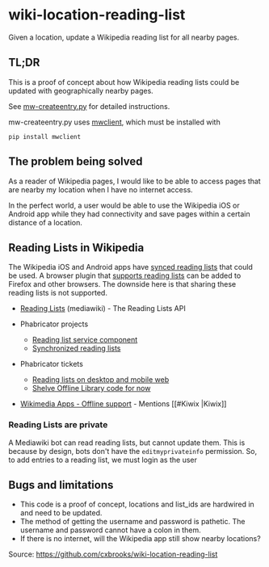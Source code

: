 # wiki-location-reading-list

Given a location, update a Wikipedia reading list for all nearby pages.

## TL;DR
This is a proof of concept about how Wikipedia reading lists could be updated with geographically nearby pages.

See [mw-createentry.py](mw-createentry.py) for detailed instructions.

mw-createentry.py uses [mwclient](https://github.com/mwclient/mwclient), which must be installed with
```
pip install mwclient
```

## The problem being solved

As a reader of Wikipedia pages, I would like to be able to access
pages that are nearby my location when I have no internet access.

In the perfect world, a user would be able to use the Wikipedia iOS or
Android app while they had connectivity and save pages within a
certain distance of a location.

## Reading Lists in Wikipedia
The Wikipedia iOS and Android apps have [synced reading lists](https://www.mediawiki.org/wiki/Wikimedia_Apps/Synced_Reading_Lists) that could be used.  A browser plugin that [supports reading lists](https://www.mediawiki.org/wiki/Wikimedia_Apps/Reading_list_browser_extension) can be added to Firefox and other browsers.  The downside here is that sharing these reading lists is not supported.

* [Reading Lists](https://www.mediawiki.org/wiki/Reading/Reading_Lists) (mediawiki) - The Reading Lists API

* Phabricator projects
  * [Reading list service component](https://phabricator.wikimedia.org/project/profile/2740/)
  * [Synchronized reading lists](https://phabricator.wikimedia.org/project/view/2483/)

* Phabricator tickets
  * [Reading lists on desktop and mobile web](https://phabricator.wikimedia.org/T194441)
  * [Shelve Offline Library code for now](https://phabricator.wikimedia.org/T195518)

* [Wikimedia Apps - Offline support](https://www.mediawiki.org/wiki/Wikimedia_Apps/Offline_support) - Mentions [[#Kiwix |Kiwix]]

### Reading Lists are private
A Mediawiki bot can read reading lists, but cannot update them.  This is because by design, bots don't have the `editmyprivateinfo` permission.  So, to add entries to a reading list, we must login as the user

## Bugs and limitations
* This code is a proof of concept, locations and list_ids are hardwired in and need to be updated.
* The method of getting the username and password is pathetic.  The username and password cannot have a colon in them.
* If there is no internet, will the Wikipedia app still show nearby locations?

Source: https://github.com/cxbrooks/wiki-location-reading-list
